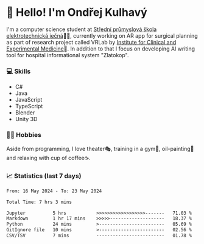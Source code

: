 # 👋 Hello! I'm Ondřej Kulhavý

I'm a computer science student at [Střední průmyslová škola elektrotechnická ječná](https://www.spsejecna.cz/)👨‍🎓, currently working on AR app for surgical planning as part of research project called VRLab by [Institute for Clinical and Experimental Medicine](https://www.ikem.cz/en/)🏥.
In addition to that I focus on developing AI writing tool for hospital informational system "Zlatokop".

### 💻 Skills
- C#
- Java
- JavaScript
- TypeScript
- Blender
- Unity 3D

### 🏋️‍♂️ Hobbies

Aside from programming, I love theater🎭, training in a gym💪, oil-painting🎨 and relaxing with cup of coffee☕.
### 📈 Statistics (last 7 days)
<!--START_SECTION:waka-->

```txt
From: 16 May 2024 - To: 23 May 2024

Total Time: 7 hrs 3 mins

Jupyter          5 hrs           >>>>>>>>>>>>>>>>>>-------   71.03 %
Markdown         1 hr 17 mins    >>>>>--------------------   18.37 %
Python           24 mins         >------------------------   05.69 %
GitIgnore file   10 mins         >------------------------   02.56 %
CSV/TSV          7 mins          -------------------------   01.78 %
```

<!--END_SECTION:waka-->



